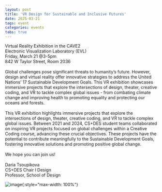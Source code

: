 ```yaml
---
layout: post
title: 'VR Design for Sustainable and Inclusive Futures'
date: 2025-03-21
tags: event
categories: events
tabs: true
---
```


Virtual Reality Exhibition in the CAVE2<br>
Electronic Visualization Laboratory (EVL)<br>
Friday, March 21 @3-5pm<br>
842 W Taylor Street, Room 2036<br><br>
Global challenges pose significant threats to humanity&rsquo;s future. However, design and virtual reality offer innovative strategies to address the United Nations&rsquo; 17 Sustainable Development Goals. This VR exhibition showcases immersive projects that explore the intersections of design, theater, creative coding, and VR to tackle complex global issues - from combating climate change and improving health to promoting equality and protecting our oceans and forests.<br><br>
This VR exhibition highlights immersive projects that explore the intersections of design, theater, creative coding, and VR to tackle complex global issues. Between 2021 and 2024, CS+DES student teams collaborated on inspiring VR projects focused on global challenges within a Creative Coding course, advancing these crucial objectives. These projects have the potential to contribute meaningfully to the Sustainable Development Goals, fostering innovative solutions and promoting positive global change.<br><br>
We hope you can join us!<br><br>
Daria Tsoupikova<br>
CS+DES Chair I Design<br>
Professor, School of Design

![image](https://www.evl.uic.edu/output/originals/s25_vrdesign_v3-copy.jpeg-srcw.jpg){:style="max-width: 100%"}

